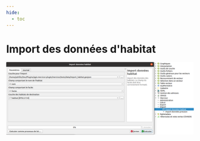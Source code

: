 ```yaml
---
hide:
  - toc
---
```


# Import des données d'habitat

<!-- faire un laius sur nom/faciès -> unicité des objets multipolygone dans la zone d'étude -->

![import_habitat](media/mercicor-import_habitat.png)
